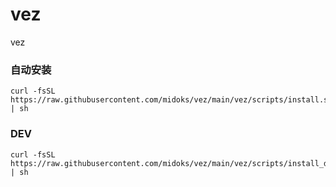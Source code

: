 # vez
vez

### 自动安装
```
curl -fsSL  https://raw.githubusercontent.com/midoks/vez/main/vez/scripts/install.sh | sh
```

### DEV

```
curl -fsSL  https://raw.githubusercontent.com/midoks/vez/main/vez/scripts/install_dev.sh | sh
```
